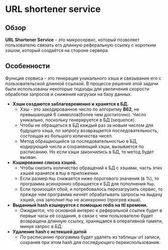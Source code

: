 # URL shortener service

## Обзор
**URL Shortener Service** - это микросервис, который позволяет пользователю связать его длинную реферальную ссылку с коротким хэшом, 
который создаётся на стороне сервера.

## Особенности
Функция сервиса - это генерация уникального хэша и связывание его с пользовательской длинной ссылкой. В процессе решения этой задачи были
использованы некоторые подходы для увеличения скорости обработки запросов и снижения нагрузки на базу данных.

- **Хэши создаются заблаговременно и хранятся в БД.**  
  - Хэш - это закодированное число по алгоритму **B62**, не превышающей 6 символов(более чем достаточно). Число уникально, поскольку генерируется в БД (sequence). 
  - Чтобы не обращаться в БД каждый раз за новым числом для будущего хэша, по запросу возвращается последовательность, состоящая из большого количества чисел.
  - Метод обращающийся за последовательностью в БД, кодирующий числа и сохраняющий хэши, вызывается по расписанию. Но если хэши закончились в БД, то метод будет вызван.
- **Кэширование списка хэшей.**  
  - Чтобы снизить количество обращений к БД с хэшами, часть этих хэшей хранятся в `Map` в приложении. 
  - Если размер `Map` снижается ниже порогового значения (в %), то программа асинхронно обращается к БД для пополнения `Map`.
  - Если произошёл сбой, и потребовалось перезагрузить сервис, то прежде чем программа начнёт обрабатывать запросы на выдачу хэшей, она заполнит `Map` не асинхронно (прогрев кэша).
- **Выданный hash кэшируется с помощью redis на ttl времени.**  
  - Ожидается, что основной интерес к реферальной ссылке будет в первые часы её создания, в связи с чем пользователю будет 
  возвращена длинную ссылку, хранящаяся в оперативной памяти, минуя запрос в БД.
- **Удаление hash с истекшей датой**  
  - По расписанию программа будет удалять из таблицы url записи, сохраняя при этом hash для последующего переиспользования.